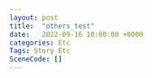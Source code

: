 ```yaml
---
layout: post
title:  "others_test"
date:   2022-09-16 10:00:00 +0000
categories: Etc
Tags: Story Etc
SceneCode: []
---
```

